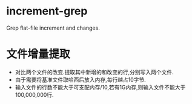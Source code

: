 increment-grep
==============

Grep flat-file increment and changes.

文件增量提取
==============
* 对比两个文件的改变.提取其中新增的和改变的行,分别写入两个文件.
* 由于需要将基准文件取哈西后放入内存,每行越占10字节.
* 输入文件的行数不能大于可支配内存/10,若有1G内存,则输入文件不能大于100,000,000行.
